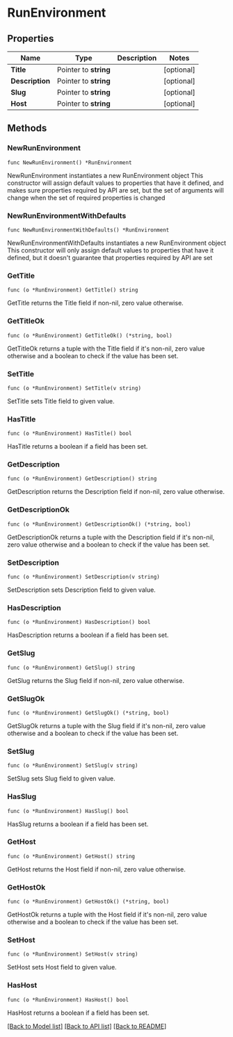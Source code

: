 # RunEnvironment

## Properties

Name | Type | Description | Notes
------------ | ------------- | ------------- | -------------
**Title** | Pointer to **string** |  | [optional] 
**Description** | Pointer to **string** |  | [optional] 
**Slug** | Pointer to **string** |  | [optional] 
**Host** | Pointer to **string** |  | [optional] 

## Methods

### NewRunEnvironment

`func NewRunEnvironment() *RunEnvironment`

NewRunEnvironment instantiates a new RunEnvironment object
This constructor will assign default values to properties that have it defined,
and makes sure properties required by API are set, but the set of arguments
will change when the set of required properties is changed

### NewRunEnvironmentWithDefaults

`func NewRunEnvironmentWithDefaults() *RunEnvironment`

NewRunEnvironmentWithDefaults instantiates a new RunEnvironment object
This constructor will only assign default values to properties that have it defined,
but it doesn't guarantee that properties required by API are set

### GetTitle

`func (o *RunEnvironment) GetTitle() string`

GetTitle returns the Title field if non-nil, zero value otherwise.

### GetTitleOk

`func (o *RunEnvironment) GetTitleOk() (*string, bool)`

GetTitleOk returns a tuple with the Title field if it's non-nil, zero value otherwise
and a boolean to check if the value has been set.

### SetTitle

`func (o *RunEnvironment) SetTitle(v string)`

SetTitle sets Title field to given value.

### HasTitle

`func (o *RunEnvironment) HasTitle() bool`

HasTitle returns a boolean if a field has been set.

### GetDescription

`func (o *RunEnvironment) GetDescription() string`

GetDescription returns the Description field if non-nil, zero value otherwise.

### GetDescriptionOk

`func (o *RunEnvironment) GetDescriptionOk() (*string, bool)`

GetDescriptionOk returns a tuple with the Description field if it's non-nil, zero value otherwise
and a boolean to check if the value has been set.

### SetDescription

`func (o *RunEnvironment) SetDescription(v string)`

SetDescription sets Description field to given value.

### HasDescription

`func (o *RunEnvironment) HasDescription() bool`

HasDescription returns a boolean if a field has been set.

### GetSlug

`func (o *RunEnvironment) GetSlug() string`

GetSlug returns the Slug field if non-nil, zero value otherwise.

### GetSlugOk

`func (o *RunEnvironment) GetSlugOk() (*string, bool)`

GetSlugOk returns a tuple with the Slug field if it's non-nil, zero value otherwise
and a boolean to check if the value has been set.

### SetSlug

`func (o *RunEnvironment) SetSlug(v string)`

SetSlug sets Slug field to given value.

### HasSlug

`func (o *RunEnvironment) HasSlug() bool`

HasSlug returns a boolean if a field has been set.

### GetHost

`func (o *RunEnvironment) GetHost() string`

GetHost returns the Host field if non-nil, zero value otherwise.

### GetHostOk

`func (o *RunEnvironment) GetHostOk() (*string, bool)`

GetHostOk returns a tuple with the Host field if it's non-nil, zero value otherwise
and a boolean to check if the value has been set.

### SetHost

`func (o *RunEnvironment) SetHost(v string)`

SetHost sets Host field to given value.

### HasHost

`func (o *RunEnvironment) HasHost() bool`

HasHost returns a boolean if a field has been set.


[[Back to Model list]](../README.md#documentation-for-models) [[Back to API list]](../README.md#documentation-for-api-endpoints) [[Back to README]](../README.md)


